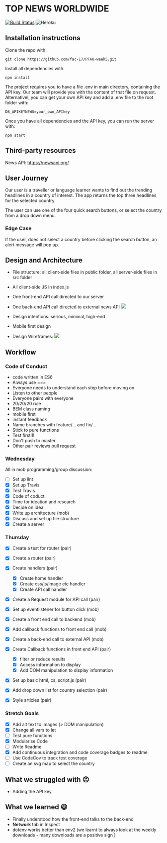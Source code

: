 # TOP NEWS WORLDWIDE 

[![Build Status](https://www.travis-ci.org/fac-17/PFAK-week5.svg?branch=master)](https://www.travis-ci.org/fac-17/PFAK-week5)
![Heroku](https://heroku-badge.herokuapp.com/?app=belo-wk5)

## Installation instructions 

Clone the repo with: 
```
git clone https://github.com/fac-17/PFAK-week5.git
```

Install all dependencies with: 
```
npm install
```
The project requires you to have a file .env in main directory, containing the API key. Our team will provide you with tha content of that file on request. Alternativel, you can get your own API key and add a .env file to the root folder with: 

```
DB_APIKEYNEWS=your_own_APIkey
```

Once you have all dependencies and the API key, you can run the server with: 

```
npm start
```


## Third-party resources

News API: https://newsapi.org/

## User Journey
Our user is a traveller or language learner wants to find out the trending headlines in a country of interest. The app returns the top three headlines for the selected country. 

The user can use one of the four quick search buttons, or select the country from a drop down menu. 

### Edge Case
If the user, does not select a country before clicking the search button, an alert message will pop up. 

## Design and Architecture
- File structure: all client-side files in public folder, all server-side files in src folder
- All client-side JS in index.js 
- One front-end API call directed to our server
- One back-end API call directed to external news API
 ![](https://i.imgur.com/xudgEuZ.jpg)


- Design intentions: serious, minimal, high-end 
- Mobile first design 
- Design Wireframes: 
![](https://i.imgur.com/tzRoJbF.jpg)


## Workflow 
### Code of Conduct

- code written in ES6
- Always use === 
- Everyone needs to understand each step before moving on 
- Listen to other people
- Everyone pairs with everyone 
- 20/20/20 rule 
- BEM class naming 
- mobile first 
- instant feedback 
- Name branches with feature/... and fix/... 
- Stick to pure functions
- Test first!!! 
- Don't push to master
- Other pair reviews pull request 


### Wednesday
All in mob programming/group discussion: 
- [ ] Set up lint 
- [x] Set up Travis 
- [x] Test Travis
- [x] Code of coduct
- [x] Time for ideation and research
- [x] Decide on idea
- [x] Write up architecture (mob)
- [x] Discuss and set up file structure
- [x] Create a server

### Thursday 
- [x] Create a test for router (pair)
- [x] Create a router (pair)
- [x] Create handlers (pair)
    - [x] Create home handler
    - [x] Create css/js/image etc handler
    - [x] Create API call handler
- [x] Create a Request module for API call (pair)
- [x] Set up eventlistener for button click (mob)
- [x] Create a front end call to backend (mob)
- [x] Add callback functions to front end call (mob)
- [x] Create a back-end call to external API  (mob)
- [x] Create Callback functions in front end API (pair)
    - [x] filter or reduce results 
    - [x] Access information to display 
    - [x] Add DOM manipulation to display information 
- [x] Set up basic html, cs, script.js (pair)
- [x] Add drop down list for country selection (pair)
- [x] Style articles (pair)


### Stretch Goals
- [X] Add alt text to images (> DOM manipulation)
- [X] Change all vars to let
- [ ] Test pure functions
- [X] Modularise Code 
- [ ] Write Readme 
- [X] Add continuous integration and code coverage badges to readme
- [ ] Use CodeCov to track test coverage
- [ ] Create an svg map to select the country 

## What we struggled with :angry: 
- Adding the API key 

## What we learned :satisfied:
- Finally understood how the front-end talks to the back-end
- **Network** tab in Inspect 
- dotenv works better than env2 (we learnt to always look at the weekly downloads - many downloads are a positive sign )
